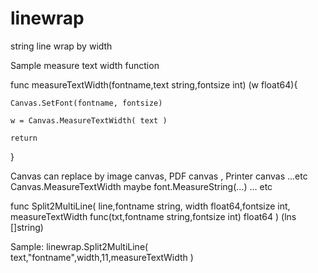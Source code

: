 # linewrap
string line wrap by width

Sample measure text width function

func measureTextWidth(fontname,text string,fontsize int) (w float64){

	Canvas.SetFont(fontname, fontsize)

	w = Canvas.MeasureTextWidth( text )

	return
}

Canvas can replace by image canvas, PDF canvas , Printer canvas ...etc
Canvas.MeasureTextWidth maybe  font.MeasureString(...)  ... etc

func Split2MultiLine( line,fontname string, width float64,fontsize int, 
              measureTextWidth func(txt,fontname string,fontsize int) float64 ) (lns []string)

Sample:       linewrap.Split2MultiLine( text,"fontname",width,11,measureTextWidth )
